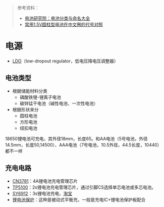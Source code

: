 > 参考资料：
>
> - [电池研究院：电池分类与命名大全](https://www.pcauto.com.cn/tech/2368/23689092.html)
> - [常用1.5V圆柱型电池在中文圈的代号对照](https://zh.wikipedia.org/wiki/%E9%9B%BB%E6%B1%A0%E5%B0%BA%E5%AF%B8%E5%88%97%E8%A1%A8)

# 电源

- [LDO](https://en.wikipedia.org/wiki/Low-dropout_regulator)（low-dropout regulator，低电压降电压调整器）



## 电池类型

- 根据储能材料分类
  - 磷酸铁锂-锂离子电池
  - 碳锌锰干电池（碱性电池、一次性电池）
- 根据形状来分
  - 圆柱电池
  - 方形电池
  - 纽扣电池



18650锂电池可充电，其外径18mm，长度65。和AA电池（5号电池，外径14.5mm，长度50,14500）、AAA电池（7号电池，10.5外径，44.5长度，10440）都不一样



## 充电电路

- [CN3781](https://www.bilibili.com/video/BV1DC4y1p7uW/?spm_id_from=333.337.search-card.all.click&vd_source=b736aa3d7f0fdf47b59ea3021dc810ab)：4A锂电池充电管理芯片
- [TP5100](https://www.bilibili.com/video/BV1S5411t79J/?spm_id_from=333.788)：2s锂电池充电管理芯片，通过引脚CS选择单芯电池或多芯电池。
- [SY6912](https://www.bilibili.com/video/BV1HK4y1k7Dq/?spm_id_from=333.788&vd_source=b736aa3d7f0fdf47b59ea3021dc810ab)：3s锂电池充电，[淘宝](https://item.taobao.com/item.htm?spm=a230r.1.14.16.447e4a4dSe8bs0&id=653995640130&ns=1&abbucket=10#detail)
- [锂电池保护](https://detail.tmall.com/item.htm?spm=a230r.1.14.38.5a7f959dfTi95x&id=558346048387&ns=1&abbucket=10)：这种是被动式平衡充，一般是充电IC+锂电池保护板配合

